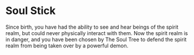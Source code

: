 Soul Stick
==========

Since birth, you have had the ability to see and hear beings of the spirit
realm, but could never physically interact with them. Now the spirit realm is
in danger, and you have been chosen by The Soul Tree to defend the spirit
realm from being taken over by a powerful demon.